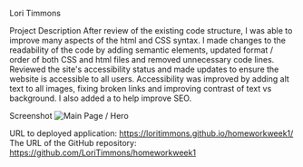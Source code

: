 Lori Timmons

Project Description 
After review of the existing code structure, I was able to improve many aspects of the html and CSS syntax. I made changes to the readability of the code by adding semantic elements, updated format / order of both CSS and html files and removed unnecessary code lines. Reviewed the site's accessibility status and made updates to ensure the website is accessible to all users. Accessibility was improved by adding alt text to all images, fixing broken links and improving contrast of text vs background. I also added a <meta> to help improve SEO. 

Screenshot 
![Main Page / Hero](.assets/images/horiseon-main.png)

URL to deployed application: https://loritimmons.github.io/homeworkweek1/
The URL of the GitHub repository: https://github.com/LoriTimmons/homeworkweek1
